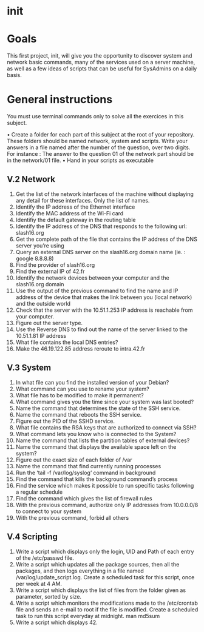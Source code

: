 # init

# Goals
This first project, init, will give you the opportunity to discover system and network
basic commands, many of the services used on a server machine, as well as a few ideas of
scripts that can be useful for SysAdmins on a daily basis.

# General instructions
You must use terminal commands only to solve all the exercices in this subject.

• Create a folder for each part of this subject at the root of your repository. These
folders should be named network, system and scripts. Write your answers in a
file named after the number of the question, over two digits. For instance : The
answer to the question 01 of the network part should be in the network/01 file.
• Hand in your scripts as executable

## V.2 Network
1. Get the list of the network interfaces of the machine without displaying any detail
for these interfaces. Only the list of names.
2. Identify the IP address of the Ethernet interface
3. Identify the MAC address of the Wi-Fi card
4. Identifiy the default gateway in the routing table
5. Identify the IP address of the DNS that responds to the following url: slash16.org
6. Get the complete path of the file that contains the IP address of the DNS server
you’re using
7. Query an external DNS server on the slash16.org domain name (ie. : google
8.8.8.8)
8. Find the provider of slash16.org
9. Find the external IP of 42.fr
10. Identify the network devices between your computer and the slash16.org domain
11. Use the output of the previous command to find the name and IP address of the
device that makes the link between you (local network) and the outside world
12. Check that the server with the 10.51.1.253 IP address is reachable from your
computer.
13. Figure out the server type.
14. Use the Reverse DNS to find out the name of the server linked to the 10.51.1.81
IP address
15. What file contains the local DNS entries?
16. Make the 46.19.122.85 address reroute to intra.42.fr

## V.3 System
1. In what file can you find the installed version of your Debian?
2. What command can you use to rename your system?
3. What file has to be modified to make it permanent?
4. What command gives you the time since your system was last booted?
5. Name the command that determines the state of the SSH service.
6. Name the command that reboots the SSH service.
7. Figure out the PID of the SSHD service.
8. What file contains the RSA keys that are authorized to connect via SSH?
9. What command lets you know who is connected to the System?
10. Name the command that lists the partition tables of external devices?
11. Name the command that displays the available space left on the system?
12. Figure out the exact size of each folder of /var
13. Name the command that find currently running processes
14. Run the ‘tail -f /var/log/syslog‘ command in background
15. Find the command that kills the background command’s process
16. Find the service which makes it possible to run specific tasks following a regular
schedule
17. Find the command which gives the list of firewall rules
18. With the previous command, authorize only IP addresses from 10.0.0.0/8 to connect
to your system
19. With the previous command, forbid all others

## V.4 Scripting
1. Write a script which displays only the login, UID and Path of each entry of the
/etc/passwd file.
2. Write a script which updates all the package sources, then all the packages, and then
logs everything in a file named /var/log/update_script.log. Create a scheduled
task for this script, once per week at 4 AM.
3. Write a script which displays the list of files from the folder given as parameter,
sorted by size.
4. Write a script which monitors the modifications made to the /etc/crontab file and
sends an e-mail to root if the file is modified. Create a scheduled task to run this
script everyday at midnight.
man md5sum
5. Write a script which displays 42.
